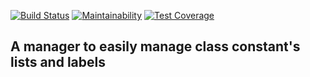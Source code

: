 [![Build Status](https://travis-ci.org/web-developpement/constant-list.svg?branch=develop)](https://travis-ci.org/web-developpement/constant-list) [![Maintainability](https://api.codeclimate.com/v1/badges/8c879e33ef7c15898978/maintainability)](https://codeclimate.com/github/web-developpement/constant-list/maintainability) [![Test Coverage](https://api.codeclimate.com/v1/badges/8c879e33ef7c15898978/test_coverage)](https://codeclimate.com/github/web-developpement/constant-list/test_coverage)

A manager to easily manage class constant's lists and labels
---------------------------

